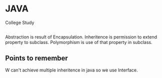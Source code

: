 # JAVA
College Study
##
Abstraction is result of Encapsulation.
Inheritence is permission to extend property to subclass.
Polymorphism is use of that property in subclass.
## Points to remember
W can't achieve multiple inheritence in java so we use Interface.
